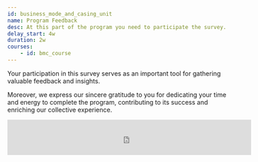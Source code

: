 ```yaml
---
id: business_mode_and_casing_unit
name: Program Feedback
desc: At this part of the program you need to participate the survey.
delay_start: 4w
duration: 2w
courses:
    - id: bmc_course
---
```


Your participation in this survey serves as an important tool for gathering valuable feedback and insights. 

Moreover, we express our sincere gratitude to you for dedicating your time and energy to complete the program, contributing to its success and enriching our collective experience.

<iframe src="https://docs.google.com/forms/d/e/1FAIpQLScxHiGm543dlTfxUkndRX8-KOJDrzg0E1CKSD3pOO9fXKgMyQ/viewform?embedded=true" width="550px" height="80vh" frameborder="0" marginheight="0" marginwidth="0">Loading…</iframe>
